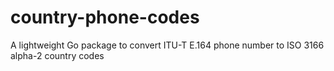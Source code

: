 # country-phone-codes
A lightweight Go package to convert ITU-T E.164 phone number to ISO 3166 alpha-2 country codes
